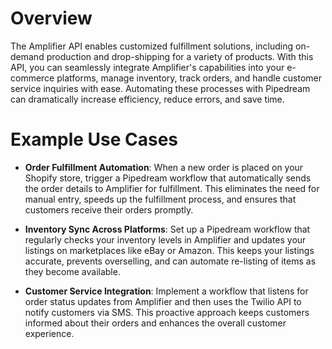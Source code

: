 # Overview

The Amplifier API enables customized fulfillment solutions, including on-demand production and drop-shipping for a variety of products. With this API, you can seamlessly integrate Amplifier's capabilities into your e-commerce platforms, manage inventory, track orders, and handle customer service inquiries with ease. Automating these processes with Pipedream can dramatically increase efficiency, reduce errors, and save time.

# Example Use Cases

- **Order Fulfillment Automation**: When a new order is placed on your Shopify store, trigger a Pipedream workflow that automatically sends the order details to Amplifier for fulfillment. This eliminates the need for manual entry, speeds up the fulfillment process, and ensures that customers receive their orders promptly.

- **Inventory Sync Across Platforms**: Set up a Pipedream workflow that regularly checks your inventory levels in Amplifier and updates your listings on marketplaces like eBay or Amazon. This keeps your listings accurate, prevents overselling, and can automate re-listing of items as they become available.

- **Customer Service Integration**: Implement a workflow that listens for order status updates from Amplifier and then uses the Twilio API to notify customers via SMS. This proactive approach keeps customers informed about their orders and enhances the overall customer experience.
